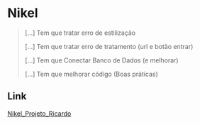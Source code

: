# Nikel

> [...] Tem que tratar erro de estilização
>
> [...] Tem que tratar erro de tratamento (url e botão entrar)
>
> [...] Tem que Conectar Banco de Dados (e melhorar)
>
> [...] Tem que melhorar código (Boas práticas)

## Link
[Nikel_Projeto_Ricardo](https://suellenmiranda.github.io/Ricardo_Nikel/)
